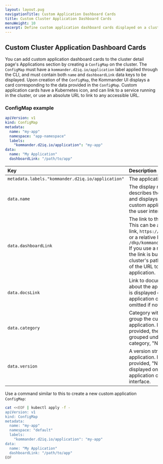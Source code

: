 ```yaml
---
layout: layout.pug
navigationTitle: Custom Application Dashboard Cards
title: Custom Cluster Application Dashboard Cards
menuWeight: 10
excerpt: Define custom application dashboard cards displayed on a cluster's detail page.
---
```


## Custom Cluster Application Dashboard Cards

You can add custom application dashboard cards to the cluster detail page's Applications section by creating a `ConfigMap` on the cluster. The `ConfigMap` must have a `kommander.d2iq.io/application` label applied through the CLI, and must contain both `name` and `dashboardLink` data keys to be displayed. Upon creation of the `ConfigMap`, the Kommander UI displays a card corresponding to the data provided in the `ConfigMap`. Custom application cards have a Kubernetes icon, and can link to a service running in the cluster, or use an absolute URL to link to any accessible URL.

### ConfigMap example

```yaml
apiVersion: v1
kind: ConfigMap
metadata:
  name: "my-app"
  namespace: "app-namespace"
  labels:
    "kommander.d2iq.io/application": "my-app"
data:
  name: "My Application"
  dashboardLink: "/path/to/app"
```

| Key                                               | Description                                                                                                                                                                                                                                         | Required |
| :------------------------------------------------ | :-------------------------------------------------------------------------------------------------------------------------------------------------------------------------------------------------------------------------------------------------- | :------: |
| `metadata.labels."kommander.d2iq.io/application"` | The application name (ID).                                                                                                                                                                                                                          |    X     |
| `data.name`                                       | The display name that describes the application and displays on the custom application card in the user interface.                                                                                                                                  |    X     |
| `data.dashboardLink`                              | The link to the application. This can be an absolute link, `https://www.d2iq.com` or a relative link, `/dkp/kommander/dashboard.` If you use a relative link, the link is built using the cluster's path as the base of the URL to the application. |    X     |
| `data.docsLink`                                   | Link to documentation about the application. This is displayed on the application card, but omitted if not present.                                                                                                                                 |          |
| `data.category`                                   | Category with which to group the custom application. If not provided, the application is grouped under the category, "None."                                                                                                                        |          |
| `data.version`                                    | A version string for the application. If not provided, "N/A" is displayed on the application card in the user interface.                                                                                                                            |          |

Use a command similar to this to create a new custom application `ConfigMap`:

```bash
cat <<EOF | kubectl apply -f -
apiVersion: v1
kind: ConfigMap
metadata:
  name: "my-app"
  namespace: "default"
  labels:
    "kommander.d2iq.io/application": "my-app"
data:
  name: "My Application"
  dashboardLink: "/path/to/app"
EOF
```
